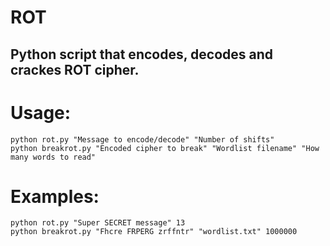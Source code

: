 # ROT
## Python script that encodes, decodes and crackes ROT cipher.

# Usage:
	python rot.py "Message to encode/decode" "Number of shifts"
	python breakrot.py "Encoded cipher to break" "Wordlist filename" "How many words to read"
# Examples:
	python rot.py "Super SECRET message" 13
	python breakrot.py "Fhcre FRPERG zrffntr" "wordlist.txt" 1000000
